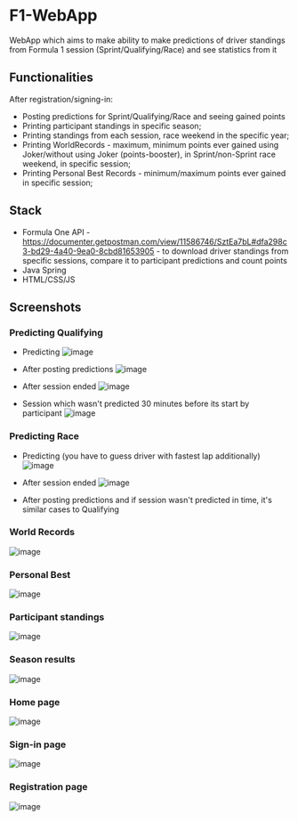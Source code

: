 # F1-WebApp
WebApp which aims to make ability to make predictions of driver standings from Formula 1 session (Sprint/Qualifying/Race) and see statistics from it

## Functionalities
After registration/signing-in:

- Posting predictions for Sprint/Qualifying/Race and seeing gained points
- Printing participant standings in specific season;
- Printing standings from each session, race weekend in the specific year;
- Printing WorldRecords - maximum, minimum points ever gained using Joker/without using Joker (points-booster), in Sprint/non-Sprint race weekend, in specific session;
- Printing Personal Best Records - minimum/maximum points ever gained in specific session;

## Stack
- Formula One API - https://documenter.getpostman.com/view/11586746/SztEa7bL#dfa298c3-bd29-4a40-9ea0-8cbd81653905 - to download driver standings from specific sessions, compare it to participant predictions and count points
- Java Spring
- HTML/CSS/JS

## Screenshots
### Predicting Qualifying
- Predicting
![image](https://github.com/user-attachments/assets/426b2b7b-ac24-48cd-b7fa-1118d39332c7)

- After posting predictions
![image](https://github.com/user-attachments/assets/5c140e74-e7c2-432e-9d1e-3cf453abd799)

- After session ended
![image](https://github.com/user-attachments/assets/4598a7f7-60e2-44f6-9fe4-2d6c738445f0)

- Session which wasn't predicted 30 minutes before its start by participant
![image](https://github.com/user-attachments/assets/30524ba6-20c3-4568-8cba-a39bc100685e)

### Predicting Race
- Predicting (you have to guess driver with fastest lap additionally)
![image](https://github.com/user-attachments/assets/eff904de-29da-42a2-8d66-93e2faca34e6)

- After session ended
![image](https://github.com/user-attachments/assets/4d0deae0-03ec-45a3-9a2a-b219a585b423)

- After posting predictions and if session wasn't predicted in time, it's similar cases to Qualifying

### World Records
![image](https://github.com/user-attachments/assets/ec3161e1-9fa1-448b-92e5-4f596da96341)

### Personal Best
![image](https://github.com/user-attachments/assets/bf1df44c-dbc8-44a8-a339-1325ed7e466e)

### Participant standings
![image](https://github.com/user-attachments/assets/8da07ae7-a0b1-47eb-8f6d-72ae080fb18f)

### Season results
![image](https://github.com/user-attachments/assets/ae8fc6f9-3c8a-4d2c-85bc-c120f11dd664)

### Home page
![image](https://github.com/user-attachments/assets/0778ae78-a3b3-4c80-bd48-412cce4c8c9f)

### Sign-in page
![image](https://github.com/user-attachments/assets/69c5c624-22ea-404f-a345-ded23217bec7)

### Registration page
![image](https://github.com/user-attachments/assets/337d1bf2-c979-4495-9297-e233f8dd3b34)



